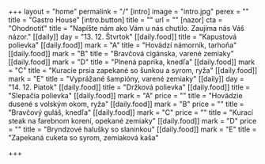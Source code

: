 +++
layout = "home"
permalink = "/"
[intro]
image = "intro.jpg"
perex = ""
title = "Gastro House"
[intro.button]
title = ""
url = ""
[nazor]
cta = "Ohodnotiť"
title = "Napíšte nám ako Vám u nás chutilo. Zaujíma nás Váš názor."
[[daily]]
day = "13. 12. Štvrtok"
[[daily.food]]
title = "Kapustová polievka"
[[daily.food]]
mark = "A"
title = "Hovädzí námorník, tarhoňa"
[[daily.food]]
mark = "B"
title = "Bravčová cigánska, varené zemiaky"
[[daily.food]]
mark = "D"
title = "Plnená paprika, knedľa"
[[daily.food]]
mark = "C"
title = "Kuracie prsia zapekané so šunkou a syrom, ryža"
[[daily.food]]
mark = "E"
title = "Vyprážané šampióny, varené zemiaky"
[[daily]]
day = "14. 12. Piatok"
[[daily.food]]
title = "Držková polievka"
[[daily.food]]
title = "Slepačia polievka"
[[daily.food]]
mark = "A"
price = ""
title = "Hovädzie dusené s volským okom, ryža"
[[daily.food]]
mark = "B"
price = ""
title = "Bravčový guláš, knedľa"
[[daily.food]]
mark = "C"
price = ""
title = "Kurací steak na farebnom korení, opekané zemiaky"
[[daily.food]]
mark = "D"
price = ""
title = "Bryndzové halušky so slaninkou"
[[daily.food]]
mark = "E"
title = "Zapekaná cuketa so syrom, zemiaková kaša"

+++
